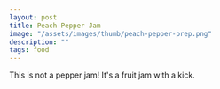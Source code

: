 ```yaml
---
layout: post
title: Peach Pepper Jam
image: "/assets/images/thumb/peach-pepper-prep.png"
description: ""
tags: food
---
```


This is not a pepper jam! It's a fruit jam with a kick. 

